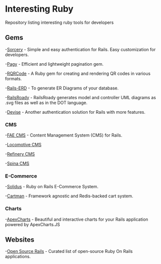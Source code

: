 # Interesting Ruby

Repository listing interesting ruby tools for developers

## Gems
-[Sorcery](https://github.com/Sorcery/sorcery) - Simple and easy authentication for Rails. Easy customization for developers.

-[Pagy](https://github.com/ddnexus/pagy) - Efficient and lightweight pagination gem.

-[RQRCode](https://github.com/whomwah/rqrcode) - A Ruby gem for creating and rendering QR codes in various formats.

-[Rails-ERD](https://github.com/voormedia/rails-erd) - To generate ER Diagrams of your database.

-[RailsRoady](https://github.com/preston/railroady) - RailsRoady generates model and controller UML diagrams as .svg files as well as in the DOT language.

-[Devise](https://github.com/heartcombo/devise) - Another authentication solution for Rails with more features.

### CMS
-[FAE CMS](https://github.com/wearefine/fae) - Content Management System (CMS) for Rails.

-[Locomotive CMS](https://www.locomotivecms.com/)

-[Refinery CMS](https://www.refinerycms.com/)

-[Spina CMS](https://spinacms.com/)


### E-Commerce
-[Solidus](https://github.com/solidusio/solidus) - Ruby on Rails E-Commerce System.

-[Cartman](https://github.com/willcosgrove/cartman) - Framework agnostic and Redis-backed cart system.

### Charts
-[ApexCharts](https://github.com/styd/apexcharts.rb) - Beautiful and interactive charts for your Rails application powered by ApexCharts.JS



## Websites
-[Open Source Rails](https://opensourcerails.org/) - Curated list of open-source Ruby On Rails applications.
